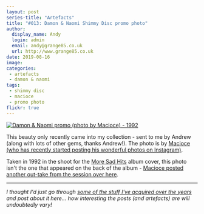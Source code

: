 ```yaml
---
layout: post
series-title: "Artefacts" 
title: "#013: Damon & Naomi Shimmy Disc promo photo"
author:
  display_name: Andy
  login: admin
  email: andy@grange85.co.uk
  url: http://www.grange85.co.uk
date: 2019-08-16
image: 
categories:
 - artefacts
 - damon & naomi
tags:
 - shimmy disc
 - macioce
 - promo photo
flickr: true
---
```


<a data-flickr-embed="true"  href="https://www.flickr.com/photos/grange85/48260870377/in/dateposted/" title="Damon &amp; Naomi promo (photo by Macioce) - 1992"><img src="https://media.fullofwishes.co.uk/flickr-downloads/48260870377_fe0ee125d9_b.jpg" alt="Damon &amp; Naomi promo (photo by Macioce) - 1992"></a>

This beauty only recently came into my collection - sent to me by Andrew (along with lots of other gems, thanks Andrew!). The photo is by [Macioce (who has recently started posting his wonderful photos on Instagram)](https://www.instagram.com/maciocephotography/). 

Taken in 1992 in the shoot for the [More Sad Hits](/database/damon-and-naomi/releases/damon-and-naomi-more-sad-hits/) album cover, this photo isn't the one that appeared on the back of the album - [Macioce posted another out-take from the session over here](https://www.instagram.com/p/BzQsr_tFm-l/).

---

_I thought I'd just go through [some of the stuff I've acquired over the years](/category/artefacts/) and post about it here... how interesting the posts (and artefacts) are will undoubtedly vary!_
